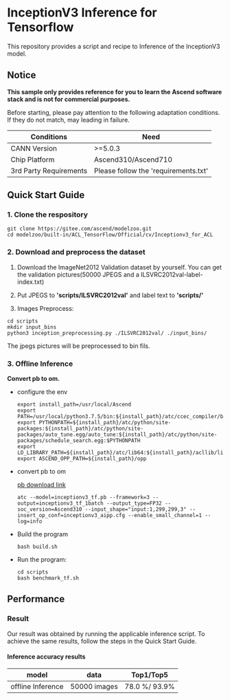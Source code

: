 

# InceptionV3 Inference for Tensorflow 

This repository provides a script and recipe to Inference of the InceptionV3 model.

## Notice
**This sample only provides reference for you to learn the Ascend software stack and is not for commercial purposes.**

Before starting, please pay attention to the following adaptation conditions. If they do not match, may leading in failure.

| Conditions | Need |
| --- | --- |
| CANN Version | >=5.0.3 |
| Chip Platform| Ascend310/Ascend710 |
| 3rd Party Requirements| Please follow the 'requirements.txt' |

## Quick Start Guide

### 1. Clone the respository

```shell
git clone https://gitee.com/ascend/modelzoo.git
cd modelzoo/built-in/ACL_TensorFlow/Official/cv/Inceptionv3_for_ACL
```

### 2. Download and preprocess the dataset

1. Download the ImageNet2012 Validation dataset by yourself. You can get the validation pictures(50000 JPEGS and a ILSVRC2012val-label-index.txt)

2. Put JPEGS to **'scripts/ILSVRC2012val'** and label text to **'scripts/'**

3. Images Preprocess:
```
cd scripts
mkdir input_bins
python3 inception_preprocessing.py ./ILSVRC2012val/ ./input_bins/
```
The jpegs pictures will be preprocessed to bin fils.

### 3. Offline Inference

**Convert pb to om.**

- configure the env

  ```
  export install_path=/usr/local/Ascend
  export PATH=/usr/local/python3.7.5/bin:${install_path}/atc/ccec_compiler/bin:${install_path}/atc/bin:$PATH
  export PYTHONPATH=${install_path}/atc/python/site-packages:${install_path}/atc/python/site-packages/auto_tune.egg/auto_tune:${install_path}/atc/python/site-packages/schedule_search.egg:$PYTHONPATH
  export LD_LIBRARY_PATH=${install_path}/atc/lib64:${install_path}/acllib/lib64:$LD_LIBRARY_PATH
  export ASCEND_OPP_PATH=${install_path}/opp
  ```

- convert pb to om

  [pb download link](https://modelzoo-train-atc.obs.cn-north-4.myhuaweicloud.com/003_Atc_Models/modelzoo/Official/cv/Inceptionv3_for_ACL.zip)

  ```
  atc --model=inceptionv3_tf.pb --framework=3 --output=inceptionv3_tf_1batch --output_type=FP32 --soc_version=Ascend310 --input_shape="input:1,299,299,3" --insert_op_conf=inceptionv3_aipp.cfg --enable_small_channel=1 --log=info
  ```

- Build the program

  ```
  bash build.sh
  ```

- Run the program:

  ```
  cd scripts
  bash benchmark_tf.sh
  ```

## Performance

### Result

Our result was obtained by running the applicable inference script. To achieve the same results, follow the steps in the Quick Start Guide.

#### Inference accuracy results

|       model       | **data**  |    Top1/Top5    |
| :---------------: | :-------: | :-------------: |
| offline Inference | 50000 images | 78.0 %/ 93.9% |
